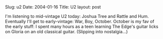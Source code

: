 Slug: u2
Date: 2004-01-16
Title: U2
layout: post

I&#39;m listening to mid-vintage U2 today: Joshua Tree and Rattle and Hum. Eventually I&#39;ll get to early-vintage: War, Boy, October. October is my fav of the early stuff: I spent many hours as a teen learning The Edge&#39;s guitar licks on Gloria on an old classical guitar. (Slipping into nostalgia...)
